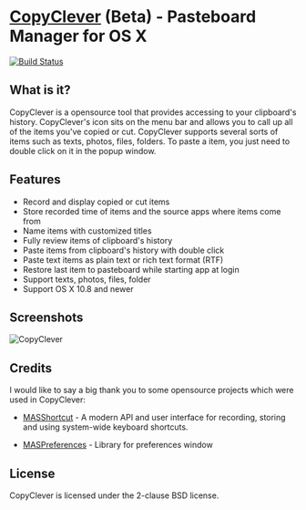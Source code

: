 # [CopyClever](https://www.cleverstuffs.com) (Beta) - Pasteboard Manager for OS X

[![Build Status](https://travis-ci.org/quangnguyen/CopyClever.svg?branch=features)](https://travis-ci.org/quangnguyen/CopyClever)

## What is it?
CopyClever is a opensource tool that provides accessing to your clipboard's history. CopyClever's icon sits on the menu bar and allows you to call up all of the items you've copied or cut. CopyClever supports several sorts of items such as texts, photos, files, folders. To paste a item, you just need to double click on it in the popup window.

## Features

* Record and display copied or cut items
* Store recorded time of items and the source apps where items come from
* Name items with customized titles
* Fully review items of clipboard's history
* Paste items from clipboard's history with double click
* Paste text items as plain text or rich text format (RTF)
* Restore last item to pasteboard while starting app at login
* Support texts, photos, files, folder
* Support OS X 10.8 and newer

## Screenshots

![CopyClever](https://dl.dropboxusercontent.com/u/37387976/CopyClever.png)

## Credits

I would like to say a big thank you to some opensource projects which were used in CopyClever:

* [MASShortcut](https://github.com/shpakovski/MASShortcut) - A modern API and user interface for recording, storing and using system-wide keyboard shortcuts.

* [MASPreferences](https://github.com/shpakovski/MASPreferences) - Library for preferences window

## License

CopyClever is licensed under the 2-clause BSD license.
